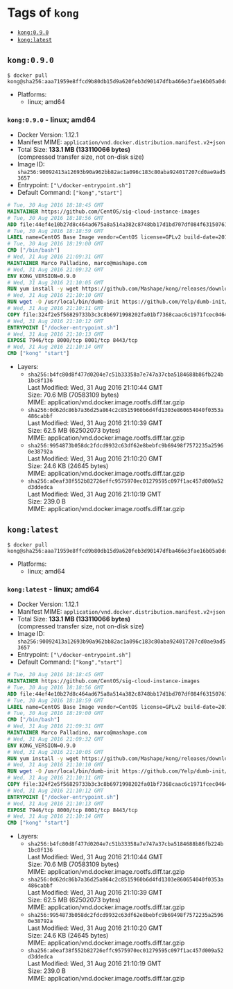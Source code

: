 <!-- THIS FILE IS GENERATED VIA './update-tag-details.sh' -->

# Tags of `kong`

-	[`kong:0.9.0`](#kong090)
-	[`kong:latest`](#konglatest)

## `kong:0.9.0`

```console
$ docker pull kong@sha256:aaa71959e8ffcd9b80db15d9a620feb3d90147dfba466e3fae16b05a0ddb76b1
```

-	Platforms:
	-	linux; amd64

### `kong:0.9.0` - linux; amd64

-	Docker Version: 1.12.1
-	Manifest MIME: `application/vnd.docker.distribution.manifest.v2+json`
-	Total Size: **133.1 MB (133110066 bytes)**  
	(compressed transfer size, not on-disk size)
-	Image ID: `sha256:90092413a12693b90a962bb82ac1a096c183c80aba924017207cd0ae9ad53657`
-	Entrypoint: `["\/docker-entrypoint.sh"]`
-	Default Command: `["kong","start"]`

```dockerfile
# Tue, 30 Aug 2016 18:18:45 GMT
MAINTAINER https://github.com/CentOS/sig-cloud-instance-images
# Tue, 30 Aug 2016 18:18:56 GMT
ADD file:44ef4e10b27d8c464ad675a8a514a382c8748bb17d1bd707df084f6315076149 in / 
# Tue, 30 Aug 2016 18:18:59 GMT
LABEL name=CentOS Base Image vendor=CentOS license=GPLv2 build-date=20160729
# Tue, 30 Aug 2016 18:19:00 GMT
CMD ["/bin/bash"]
# Wed, 31 Aug 2016 21:09:31 GMT
MAINTAINER Marco Palladino, marco@mashape.com
# Wed, 31 Aug 2016 21:09:32 GMT
ENV KONG_VERSION=0.9.0
# Wed, 31 Aug 2016 21:10:05 GMT
RUN yum install -y wget https://github.com/Mashape/kong/releases/download/$KONG_VERSION/kong-$KONG_VERSION.el7.noarch.rpm &&     yum clean all
# Wed, 31 Aug 2016 21:10:10 GMT
RUN wget -O /usr/local/bin/dumb-init https://github.com/Yelp/dumb-init/releases/download/v1.1.3/dumb-init_1.1.3_amd64 &&     chmod +x /usr/local/bin/dumb-init
# Wed, 31 Aug 2016 21:10:11 GMT
COPY file:324f2e5f56829733b3c3c8b6971998202fa01bf7368caac6c1971fcec0464e8c in /docker-entrypoint.sh 
# Wed, 31 Aug 2016 21:10:12 GMT
ENTRYPOINT ["/docker-entrypoint.sh"]
# Wed, 31 Aug 2016 21:10:13 GMT
EXPOSE 7946/tcp 8000/tcp 8001/tcp 8443/tcp
# Wed, 31 Aug 2016 21:10:14 GMT
CMD ["kong" "start"]
```

-	Layers:
	-	`sha256:b4fc80d8f477d0204e7c51b33358a7e747a37cba5184688b86fb224b1bc8f136`  
		Last Modified: Wed, 31 Aug 2016 21:10:44 GMT  
		Size: 70.6 MB (70583109 bytes)  
		MIME: application/vnd.docker.image.rootfs.diff.tar.gzip
	-	`sha256:0d62dc86b7a36d25a864c2c8515960b6d4fd1303e860654040f0353a486cabbf`  
		Last Modified: Wed, 31 Aug 2016 21:10:39 GMT  
		Size: 62.5 MB (62502073 bytes)  
		MIME: application/vnd.docker.image.rootfs.diff.tar.gzip
	-	`sha256:9954873b058dc2fdcd9932c63df62e8bebfc9b69498f7572235a25960e38792a`  
		Last Modified: Wed, 31 Aug 2016 21:10:20 GMT  
		Size: 24.6 KB (24645 bytes)  
		MIME: application/vnd.docker.image.rootfs.diff.tar.gzip
	-	`sha256:a0eaf38f552b82726effc9575970ec01279595c097f1ac457d009a52d3ddedca`  
		Last Modified: Wed, 31 Aug 2016 21:10:19 GMT  
		Size: 239.0 B  
		MIME: application/vnd.docker.image.rootfs.diff.tar.gzip

## `kong:latest`

```console
$ docker pull kong@sha256:aaa71959e8ffcd9b80db15d9a620feb3d90147dfba466e3fae16b05a0ddb76b1
```

-	Platforms:
	-	linux; amd64

### `kong:latest` - linux; amd64

-	Docker Version: 1.12.1
-	Manifest MIME: `application/vnd.docker.distribution.manifest.v2+json`
-	Total Size: **133.1 MB (133110066 bytes)**  
	(compressed transfer size, not on-disk size)
-	Image ID: `sha256:90092413a12693b90a962bb82ac1a096c183c80aba924017207cd0ae9ad53657`
-	Entrypoint: `["\/docker-entrypoint.sh"]`
-	Default Command: `["kong","start"]`

```dockerfile
# Tue, 30 Aug 2016 18:18:45 GMT
MAINTAINER https://github.com/CentOS/sig-cloud-instance-images
# Tue, 30 Aug 2016 18:18:56 GMT
ADD file:44ef4e10b27d8c464ad675a8a514a382c8748bb17d1bd707df084f6315076149 in / 
# Tue, 30 Aug 2016 18:18:59 GMT
LABEL name=CentOS Base Image vendor=CentOS license=GPLv2 build-date=20160729
# Tue, 30 Aug 2016 18:19:00 GMT
CMD ["/bin/bash"]
# Wed, 31 Aug 2016 21:09:31 GMT
MAINTAINER Marco Palladino, marco@mashape.com
# Wed, 31 Aug 2016 21:09:32 GMT
ENV KONG_VERSION=0.9.0
# Wed, 31 Aug 2016 21:10:05 GMT
RUN yum install -y wget https://github.com/Mashape/kong/releases/download/$KONG_VERSION/kong-$KONG_VERSION.el7.noarch.rpm &&     yum clean all
# Wed, 31 Aug 2016 21:10:10 GMT
RUN wget -O /usr/local/bin/dumb-init https://github.com/Yelp/dumb-init/releases/download/v1.1.3/dumb-init_1.1.3_amd64 &&     chmod +x /usr/local/bin/dumb-init
# Wed, 31 Aug 2016 21:10:11 GMT
COPY file:324f2e5f56829733b3c3c8b6971998202fa01bf7368caac6c1971fcec0464e8c in /docker-entrypoint.sh 
# Wed, 31 Aug 2016 21:10:12 GMT
ENTRYPOINT ["/docker-entrypoint.sh"]
# Wed, 31 Aug 2016 21:10:13 GMT
EXPOSE 7946/tcp 8000/tcp 8001/tcp 8443/tcp
# Wed, 31 Aug 2016 21:10:14 GMT
CMD ["kong" "start"]
```

-	Layers:
	-	`sha256:b4fc80d8f477d0204e7c51b33358a7e747a37cba5184688b86fb224b1bc8f136`  
		Last Modified: Wed, 31 Aug 2016 21:10:44 GMT  
		Size: 70.6 MB (70583109 bytes)  
		MIME: application/vnd.docker.image.rootfs.diff.tar.gzip
	-	`sha256:0d62dc86b7a36d25a864c2c8515960b6d4fd1303e860654040f0353a486cabbf`  
		Last Modified: Wed, 31 Aug 2016 21:10:39 GMT  
		Size: 62.5 MB (62502073 bytes)  
		MIME: application/vnd.docker.image.rootfs.diff.tar.gzip
	-	`sha256:9954873b058dc2fdcd9932c63df62e8bebfc9b69498f7572235a25960e38792a`  
		Last Modified: Wed, 31 Aug 2016 21:10:20 GMT  
		Size: 24.6 KB (24645 bytes)  
		MIME: application/vnd.docker.image.rootfs.diff.tar.gzip
	-	`sha256:a0eaf38f552b82726effc9575970ec01279595c097f1ac457d009a52d3ddedca`  
		Last Modified: Wed, 31 Aug 2016 21:10:19 GMT  
		Size: 239.0 B  
		MIME: application/vnd.docker.image.rootfs.diff.tar.gzip
